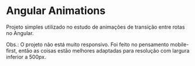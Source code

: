 # Angular Animations

Projeto simples utilizado no estudo de animações de transição entre rotas no Angular.

Obs.: O projeto não está muito responsivo. Foi feito no pensamento mobile-first, então as coisas estão melhores adaptadas para resolução com largura inferior a 500px.

